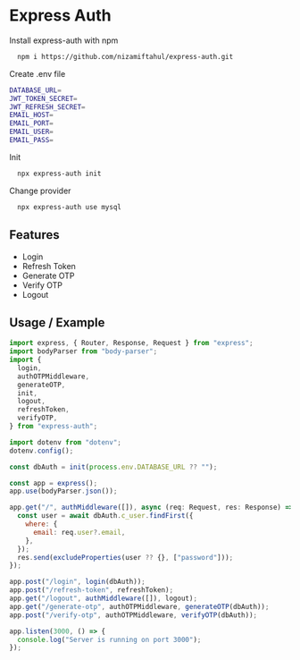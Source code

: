 # Express Auth

Install express-auth with npm

```bash
  npm i https://github.com/nizamiftahul/express-auth.git
```

Create .env file

```bash
DATABASE_URL=
JWT_TOKEN_SECRET=
JWT_REFRESH_SECRET=
EMAIL_HOST=
EMAIL_PORT=
EMAIL_USER=
EMAIL_PASS=
```

Init

```bash
  npx express-auth init
```

Change provider

```bash
  npx express-auth use mysql
```

## Features

- Login
- Refresh Token
- Generate OTP
- Verify OTP
- Logout

## Usage / Example

```javascript
import express, { Router, Response, Request } from "express";
import bodyParser from "body-parser";
import {
  login,
  authOTPMiddleware,
  generateOTP,
  init,
  logout,
  refreshToken,
  verifyOTP,
} from "express-auth";

import dotenv from "dotenv";
dotenv.config();

const dbAuth = init(process.env.DATABASE_URL ?? "");

const app = express();
app.use(bodyParser.json());

app.get("/", authMiddleware([]), async (req: Request, res: Response) => {
  const user = await dbAuth.c_user.findFirst({
    where: {
      email: req.user?.email,
    },
  });
  res.send(excludeProperties(user ?? {}, ["password"]));
});

app.post("/login", login(dbAuth));
app.post("/refresh-token", refreshToken);
app.get("/logout", authMiddleware([]), logout);
app.get("/generate-otp", authOTPMiddleware, generateOTP(dbAuth));
app.post("/verify-otp", authOTPMiddleware, verifyOTP(dbAuth));

app.listen(3000, () => {
  console.log("Server is running on port 3000");
});
```
